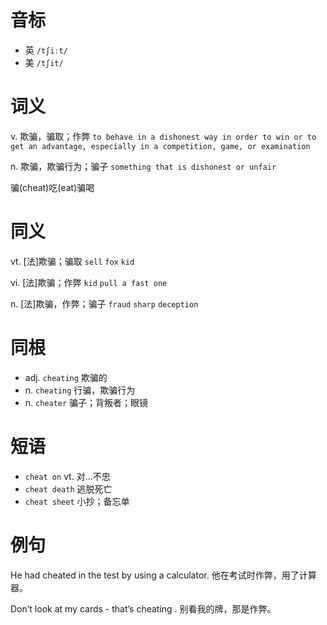 # 音标

- 英 `/tʃiːt/`
- 美 `/tʃit/`

# 词义

v. 欺骗，骗取；作弊
`to behave in a dishonest way in order to win or to get an advantage, especially in a competition, game, or examination`

n. 欺骗，欺骗行为；骗子
`something that is dishonest or unfair`



骗(cheat)吃(eat)骗喝

# 同义

vt. [法]欺骗；骗取
`sell` `fox` `kid`

vi. [法]欺骗；作弊
`kid` `pull a fast one`

n. [法]欺骗，作弊；骗子
`fraud` `sharp` `deception`

# 同根

- adj. `cheating` 欺骗的
- n. `cheating` 行骗，欺骗行为
- n. `cheater` 骗子；背叛者；眼镜

# 短语

- `cheat on` vt. 对...不忠
- `cheat death` 逃脱死亡
- `cheat sheet` 小抄；备忘单

# 例句

He had cheated in the test by using a calculator.
他在考试时作弊，用了计算器。

Don’t look at my cards - that’s cheating .
别看我的牌，那是作弊。


